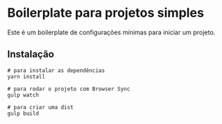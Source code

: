 # Boilerplate para projetos simples

Este é um boilerplate de configurações mínimas para iniciar um projeto.


## Instalação
```
# para instalar as dependências
yarn install

# para rodar o projeto com Browser Sync
gulp watch

# para criar uma dist
gulp build
```
